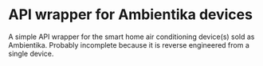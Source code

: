 # API wrapper for Ambientika devices

A simple API wrapper for the smart home air conditioning device(s) sold as Ambientika.
Probably incomplete because it is reverse engineered from a single device.
